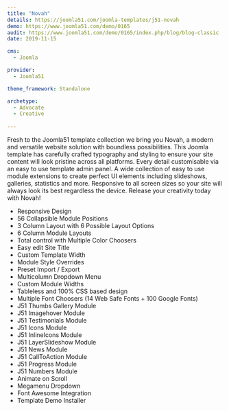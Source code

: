 ```yaml
---
title: "Novah"
details: https://joomla51.com/joomla-templates/j51-novah
demo: https://www.joomla51.com/demo/0165
audit: https://www.joomla51.com/demo/0165/index.php/blog/blog-classic
date: 2019-11-15

cms: 
  - Joomla

provider: 
  - Joomla51

theme_framework: Standalone

archetype:
  - Advocate
  - Creative
  
---
```


Fresh to the Joomla51 template collection we bring you Novah, a modern and versatile website solution with boundless possibilities. This Joomla template has carefully crafted typography and styling to ensure your site content will look pristine across all platforms. Every detail customisable via an easy to use template admin panel. A wide collection of easy to use module extensions to create perfect UI elements including slideshows, galleries, statistics and more. Responsive to all screen sizes so your site will always look its best regardless the device. Release your creativity today with Novah!

* Responsive Design
* 56 Collapsible Module Positions
* 3 Column Layout with 6 Possible Layout Options
* 6 Column Module Layouts
* Total control with Multiple Color Choosers
* Easy edit Site Title
* Custom Template Width
* Module Style Overrides
* Preset Import / Export
* Multicolumn Dropdown Menu
* Custom Module Widths
* Tableless and 100% CSS based design
* Multiple Font Choosers (14 Web Safe Fonts + 100 Google Fonts)
* J51 Thumbs Gallery Module
* J51 Imagehover Module
* J51 Testimonials Module
* J51 Icons Module
* J51 InlineIcons Module
* J51 LayerSlideshow Module
* J51 News Module
* J51 CallToAction Module
* J51 Progress Module
* J51 Numbers Module
* Animate on Scroll
* Megamenu Dropdown
* Font Awesome Integration
* Template Demo Installer
